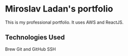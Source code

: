 # Miroslav Ladan's portfolio

This is my professional portfolio. It uses AWS and ReactJS.

## Technologies Used

Brew
Git and GitHub
SSH
